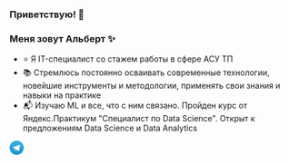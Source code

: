 ### Приветствую! 👋

### Меня зовут Альберт ✨ 
- ⭐ Я IT-специалист со стажем работы в сфере АСУ ТП
- 📚 Стремлюсь постоянно осваивать современные технологии, новейшие инструменты и методологии, применять свои знания и навыки на практике
- 📬 Изучаю ML и все, что с ним связано. Пройден курс от Яндекс.Практикум "Специалист по Data Science". Открыт к предложениям Data Science и Data Analytics

<p><a href="https://t.me/albert_naurazbayev"><img src="https://github.com/albertojosanu/albertojosanu/blob/main/Telegram_logo.svg" height=25></a></p> 

<!--
**albertojosanu/albertojosanu** is a ✨ _special_ ✨ repository because its `README.md` (this file) appears on your GitHub profile.

Here are some ideas to get you started:

- 🔭 I’m currently working on ...
- 🌱 I’m currently learning ...
- 👯 I’m looking to collaborate on ...
- 🤔 I’m looking for help with ...
- 💬 Ask me about ...
- 📫 How to reach me: ...
- 😄 Pronouns: ...
- ⚡ Fun fact: ...
-->
